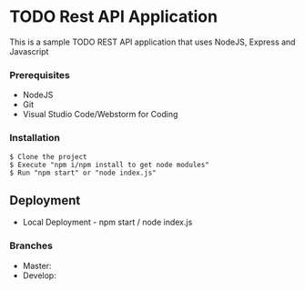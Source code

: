# TODO Rest API Application

This is a sample TODO REST API application that uses NodeJS, Express and Javascript

### Prerequisites

* NodeJS
* Git
* Visual Studio Code/Webstorm for Coding

### Installation


```
$ Clone the project
$ Execute "npm i/npm install to get node modules"
$ Run "npm start" or "node index.js"
```

## Deployment

* Local Deployment - npm start / node index.js

### Branches

* Master:
* Develop: